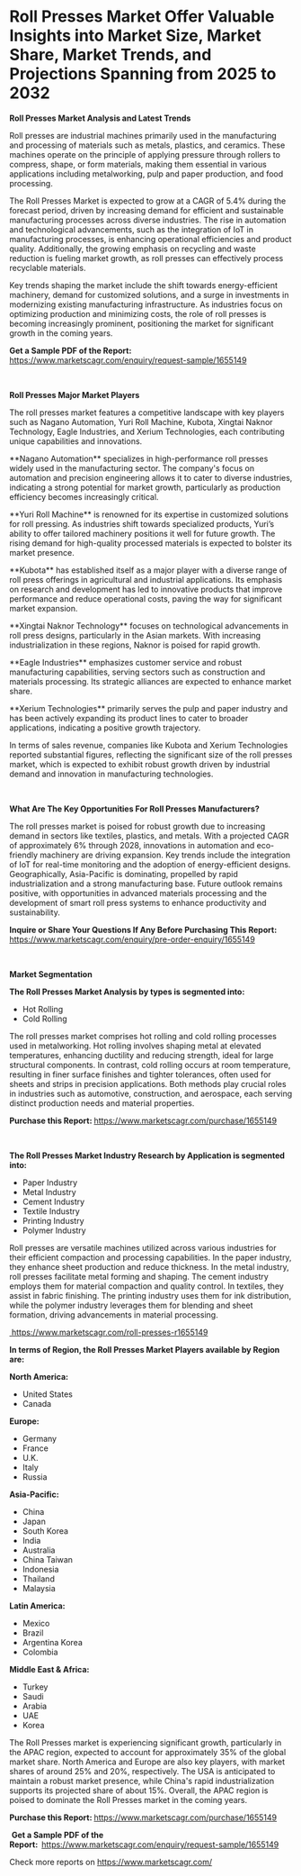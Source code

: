 <p><h1>Roll Presses Market Offer Valuable Insights into Market Size, Market Share, Market Trends, and Projections Spanning from 2025 to 2032</h1></p><p><strong>Roll Presses Market Analysis and Latest Trends</strong></p>
<p><p>Roll presses are industrial machines primarily used in the manufacturing and processing of materials such as metals, plastics, and ceramics. These machines operate on the principle of applying pressure through rollers to compress, shape, or form materials, making them essential in various applications including metalworking, pulp and paper production, and food processing. </p><p>The Roll Presses Market is expected to grow at a CAGR of 5.4% during the forecast period, driven by increasing demand for efficient and sustainable manufacturing processes across diverse industries. The rise in automation and technological advancements, such as the integration of IoT in manufacturing processes, is enhancing operational efficiencies and product quality. Additionally, the growing emphasis on recycling and waste reduction is fueling market growth, as roll presses can effectively process recyclable materials.</p><p>Key trends shaping the market include the shift towards energy-efficient machinery, demand for customized solutions, and a surge in investments in modernizing existing manufacturing infrastructure. As industries focus on optimizing production and minimizing costs, the role of roll presses is becoming increasingly prominent, positioning the market for significant growth in the coming years.</p></p>
<p><strong>Get a Sample PDF of the Report:&nbsp;</strong> <a href="https://www.marketscagr.com/enquiry/request-sample/1655149?utm_campaign=2723&utm_medium=2&utm_source=Github&utm_content=ia&utm_term=07032025&utm_id=roll-presses">https://www.marketscagr.com/enquiry/request-sample/1655149</a></p>
<p>&nbsp;</p>
<p><strong>Roll Presses Major Market Players</strong></p>
<p><p>The roll presses market features a competitive landscape with key players such as Nagano Automation, Yuri Roll Machine, Kubota, Xingtai Naknor Technology, Eagle Industries, and Xerium Technologies, each contributing unique capabilities and innovations.</p><p>**Nagano Automation** specializes in high-performance roll presses widely used in the manufacturing sector. The company's focus on automation and precision engineering allows it to cater to diverse industries, indicating a strong potential for market growth, particularly as production efficiency becomes increasingly critical.</p><p>**Yuri Roll Machine** is renowned for its expertise in customized solutions for roll pressing. As industries shift towards specialized products, Yuri’s ability to offer tailored machinery positions it well for future growth. The rising demand for high-quality processed materials is expected to bolster its market presence.</p><p>**Kubota** has established itself as a major player with a diverse range of roll press offerings in agricultural and industrial applications. Its emphasis on research and development has led to innovative products that improve performance and reduce operational costs, paving the way for significant market expansion.</p><p>**Xingtai Naknor Technology** focuses on technological advancements in roll press designs, particularly in the Asian markets. With increasing industrialization in these regions, Naknor is poised for rapid growth.</p><p>**Eagle Industries** emphasizes customer service and robust manufacturing capabilities, serving sectors such as construction and materials processing. Its strategic alliances are expected to enhance market share.</p><p>**Xerium Technologies** primarily serves the pulp and paper industry and has been actively expanding its product lines to cater to broader applications, indicating a positive growth trajectory.</p><p>In terms of sales revenue, companies like Kubota and Xerium Technologies reported substantial figures, reflecting the significant size of the roll presses market, which is expected to exhibit robust growth driven by industrial demand and innovation in manufacturing technologies.</p></p>
<p>&nbsp;</p>
<p><strong>What Are The Key Opportunities For Roll Presses Manufacturers?</strong></p>
<p><p>The roll presses market is poised for robust growth due to increasing demand in sectors like textiles, plastics, and metals. With a projected CAGR of approximately 6% through 2028, innovations in automation and eco-friendly machinery are driving expansion. Key trends include the integration of IoT for real-time monitoring and the adoption of energy-efficient designs. Geographically, Asia-Pacific is dominating, propelled by rapid industrialization and a strong manufacturing base. Future outlook remains positive, with opportunities in advanced materials processing and the development of smart roll press systems to enhance productivity and sustainability.</p></p>
<p><strong>Inquire or Share Your Questions If Any Before Purchasing This Report:</strong> <a href="https://www.marketscagr.com/enquiry/pre-order-enquiry/1655149?utm_campaign=2723&utm_medium=2&utm_source=Github&utm_content=ia&utm_term=07032025&utm_id=roll-presses">https://www.marketscagr.com/enquiry/pre-order-enquiry/1655149</a></p>
<p>&nbsp;</p>
<p><strong>Market Segmentation</strong></p>
<p><strong>The Roll Presses Market Analysis by types is segmented into:</strong></p>
<p><ul><li>Hot Rolling</li><li>Cold Rolling</li></ul></p>
<p><p>The roll presses market comprises hot rolling and cold rolling processes used in metalworking. Hot rolling involves shaping metal at elevated temperatures, enhancing ductility and reducing strength, ideal for large structural components. In contrast, cold rolling occurs at room temperature, resulting in finer surface finishes and tighter tolerances, often used for sheets and strips in precision applications. Both methods play crucial roles in industries such as automotive, construction, and aerospace, each serving distinct production needs and material properties.</p></p>
<p><strong>Purchase this Report:&nbsp;</strong><a href="https://www.marketscagr.com/purchase/1655149?utm_campaign=2723&utm_medium=2&utm_source=Github&utm_content=ia&utm_term=07032025&utm_id=roll-presses">https://www.marketscagr.com/purchase/1655149</a></p>
<p>&nbsp;</p>
<p><strong>The Roll Presses Market Industry Research by Application is segmented into:</strong></p>
<p><ul><li>Paper Industry</li><li>Metal Industry</li><li>Cement Industry</li><li>Textile Industry</li><li>Printing Industry</li><li>Polymer Industry</li></ul></p>
<p><p>Roll presses are versatile machines utilized across various industries for their efficient compaction and processing capabilities. In the paper industry, they enhance sheet production and reduce thickness. In the metal industry, roll presses facilitate metal forming and shaping. The cement industry employs them for material compaction and quality control. In textiles, they assist in fabric finishing. The printing industry uses them for ink distribution, while the polymer industry leverages them for blending and sheet formation, driving advancements in material processing.</p></p>
<p><a href="https://www.marketscagr.com/roll-presses-r1655149?utm_campaign=2723&utm_medium=2&utm_source=Github&utm_content=ia&utm_term=07032025&utm_id=roll-presses">&nbsp;https://www.marketscagr.com/roll-presses-r1655149</a></p>
<p><strong>In terms of Region, the Roll Presses Market Players available by Region are:</strong></p>
<p>
    <p> <strong> North America: </strong>
        <ul>
            <li>United States</li>
            <li>Canada</li>
        </ul>
        </p> 
    <p> <strong> Europe: </strong>
        <ul>
            <li>Germany</li>
            <li>France</li>
            <li>U.K.</li>
            <li>Italy</li>
            <li>Russia</li>
        </ul>
        </p> 
    <p> <strong> Asia-Pacific: </strong>
        <ul>
            <li>China</li>
            <li>Japan</li>
            <li>South Korea</li>
            <li>India</li>
            <li>Australia</li>
            <li>China Taiwan</li>
            <li>Indonesia</li>
            <li>Thailand</li>
            <li>Malaysia</li>
        </ul>
        </p> 
    <p> <strong> Latin America: </strong>
        <ul>
            <li>Mexico</li>
            <li>Brazil</li>
            <li>Argentina Korea</li>
            <li>Colombia</li>
        </ul>
        </p> 
    <p> <strong> Middle East & Africa: </strong>
        <ul>
            <li>Turkey</li>
            <li>Saudi</li>
            <li>Arabia</li>
            <li>UAE</li>
            <li>Korea</li>
        </ul>
    </p>
    </p>
<p><p>The Roll Presses market is experiencing significant growth, particularly in the APAC region, expected to account for approximately 35% of the global market share. North America and Europe are also key players, with market shares of around 25% and 20%, respectively. The USA is anticipated to maintain a robust market presence, while China's rapid industrialization supports its projected share of about 15%. Overall, the APAC region is poised to dominate the Roll Presses market in the coming years.</p></p>
<p><strong>Purchase this Report: </strong><a href="https://www.marketscagr.com/purchase/1655149?utm_campaign=2723&utm_medium=2&utm_source=Github&utm_content=ia&utm_term=07032025&utm_id=roll-presses">https://www.marketscagr.com/purchase/1655149</a></p>
<p>&nbsp;<strong>Get a Sample PDF of the Report:&nbsp;&nbsp;</strong><a href="https://www.marketscagr.com/enquiry/request-sample/1655149?utm_campaign=2723&utm_medium=2&utm_source=Github&utm_content=ia&utm_term=07032025&utm_id=roll-presses">https://www.marketscagr.com/enquiry/request-sample/1655149</a></p>
<p><strong></strong></p>
<p>Check more reports on <a href="https://www.marketscagr.com/?utm_campaign=2723&utm_medium=2&utm_source=Github&utm_content=ia&utm_term=07032025&utm_id=roll-presses">https://www.marketscagr.com/</a></p>